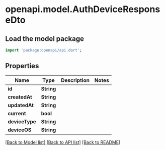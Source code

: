 # openapi.model.AuthDeviceResponseDto

## Load the model package
```dart
import 'package:openapi/api.dart';
```

## Properties
Name | Type | Description | Notes
------------ | ------------- | ------------- | -------------
**id** | **String** |  | 
**createdAt** | **String** |  | 
**updatedAt** | **String** |  | 
**current** | **bool** |  | 
**deviceType** | **String** |  | 
**deviceOS** | **String** |  | 

[[Back to Model list]](../README.md#documentation-for-models) [[Back to API list]](../README.md#documentation-for-api-endpoints) [[Back to README]](../README.md)


